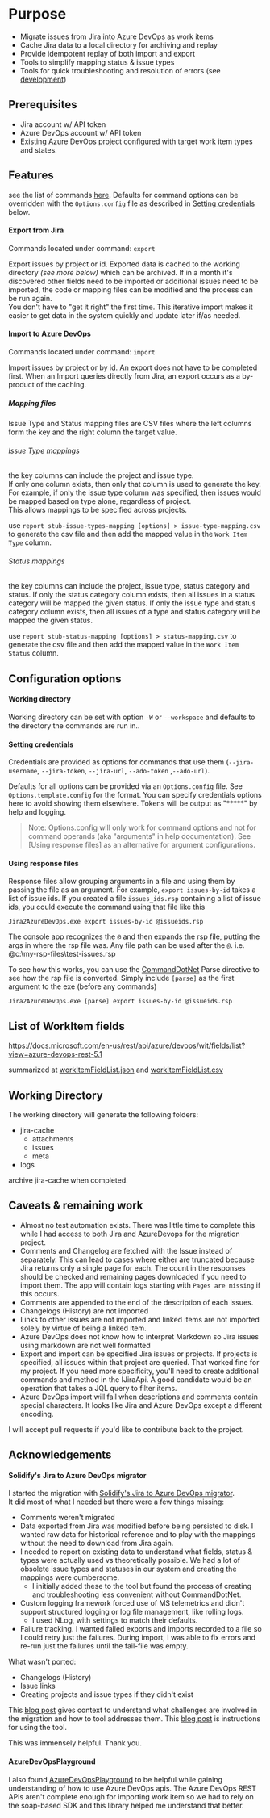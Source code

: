 ﻿
# Purpose

* Migrate issues from Jira into Azure DevOps as work items
* Cache Jira data to a local directory for archiving and replay
* Provide idempotent replay of both import and export
* Tools to simplify mapping status & issue types
* Tools for quick troubleshooting and resolution of errors (see [development](development.md))

## Prerequisites

* Jira account w/ API token
* Azure DevOps account w/ API token
* Existing Azure DevOps project configured with target work item types and states.

## Features

see the list of commands [here](commands.md).  Defaults for command options can be overridden with the `Options.config` file as described in [Setting credentials](#Setting-credentials) below.

#### Export from Jira

Commands located under command: `export`

Export issues by project or id. 
Exported data is cached to the working directory _(see more below)_ which can be archived. 
If in a month it's discovered other fields need to be imported or additional issues need to be imported, the code or mapping files can be modified and the process can be run again.  
You don't have to "get it right" the first time. This iterative import makes it easier to get data in the system quickly and update later if/as needed.

#### Import to Azure DevOps

Commands located under command: `import`

Import issues by project or by id. 
An export does not have to be completed first. When an Import queries directly from Jira, an export occurs as a by-product of the caching.

##### Mapping files

Issue Type and Status mapping files are CSV files where the left columns form the key and the right column the target value.

###### Issue Type mappings
the key columns can include the project and issue type.  
If only one column exists, then only that column is used to generate the key.  
For example, if only the issue type column was specified, then issues would be mapped based on type alone, regardless of project.  
This allows mappings to be specified across projects.

use `report stub-issue-types-mapping [options] > issue-type-mapping.csv` to generate the csv file and then add the mapped value in the `Work Item Type` column.

###### Status mappings
the key columns can include the project, issue type, status category and status.
If only the status category column exists, then all issues in a status category will be mapped the given status.
If only the issue type and status category column exists, then all issues of a type and status category will be mapped the given status.

use `report stub-status-mapping [options] > status-mapping.csv` to generate the csv file and then add the mapped value in the `Work Item Status` column.

## Configuration options

#### Working directory

Working directory can be set with option `-W` or `--workspace` and defaults to the directory the commands are run in..

#### Setting credentials

Credentials are provided as options for commands that use them (`--jira-username`, `--jira-token`, `--jira-url`, `--ado-token` ,`--ado-url`).

Defaults for all options can be provided via an `Options.config` file.  See `Options.template.config` for the format.  You can specify credentials options here to avoid showing them elsewhere.  Tokens will be output as "*****" by help and logging.

> Note: Options.config will only work for command options and not for command operands (aka "arguments" in help documentation).  See [Using response files] as an alternative for argument configurations.

#### Using response files

Response files allow grouping arguments in a file and using them by passing the file as an argument.  For example, `export issues-by-id` takes a list of issue ids.  If you created a file `issues_ids.rsp` containing a list of issue ids, you could execute the command using that file like this 

`Jira2AzureDevOps.exe export issues-by-id @issueids.rsp`

The console app recognizes the `@` and then expands the rsp file, putting the args in where the rsp file was.  Any file path can be used after the `@`.  i.e.  @c:\my-rsp-files\test-issues.rsp

To see how this works, you can use the [CommandDotNet](https://github.com/bilal-fazlani/commanddotnet) Parse directive to see how the rsp file is converted.  Simply include `[parse]` as the first argument to the exe (before any commands)

`Jira2AzureDevOps.exe [parse] export issues-by-id @issueids.rsp`
	
## List of WorkItem fields

https://docs.microsoft.com/en-us/rest/api/azure/devops/wit/fields/list?view=azure-devops-rest-5.1

summarized at [workItemFieldList.json](workItemFieldList.json) and [workItemFieldList.csv](workItemFieldList.csv)

## Working Directory

The working directory will generate the following folders:

* jira-cache
  * attachments
  * issues
  * meta
* logs

archive jira-cache when completed.

## Caveats & remaining work

* Almost no test automation exists. There was little time to complete this while I had access to both Jira and AzureDevops for the migration project.
* Comments and Changelog are fetched with the Issue instead of separately. This can lead to cases where either are truncated because Jira returns only a single page for each.  The count in the responses should be checked and remaining pages downloaded if you need to import them.  The app will contain logs starting with `Pages are missing` if this occurs.
* Comments are appended to the end of the description of each issues.
* Changelogs (History) are not imported
* Links to other issues are not imported and linked items are not imported solely by virtue of being a linked item.
* Azure DevOps does not know how to interpret Markdown so Jira issues using markdown are not well formatted
* Export and import can be specified Jira issues or projects. If projects is specified, all issues within that project are queried. That worked fine for my project.  If you need more specificity, you'll need to create additional commands and method in the IJiraApi.  A good candidate would be an operation that takes a JQL query to filter items.
* Azure DevOps import will fail when descriptions and comments contain special characters. It looks like Jira and Azure DevOps except a different encoding.

I will accept pull requests if you'd like to contribute back to the project.

## Acknowledgements

#### Solidify's Jira to Azure DevOps migrator
I started the migration with [Solidify's Jira to Azure DevOps migrator](https://github.com/solidify/jira-azuredevops-migrator).  
It did most of what I needed but there were a few things missing:
* Comments weren't migrated
* Data exported from Jira was modified before being persisted to disk. I wanted raw data for historical reference and to play with the mappings without the need to download from Jira again.
* I needed to report on existing data to understand what fields, status & types were actually used vs theoretically possible. We had a lot of obsolete issue types and statuses in our system and creating the mappings were cumbersome.
  * I initially added these to the tool but found the process of creating and troubleshooting less convenient without CommandDotNet.
* Custom logging framework forced use of MS telemetrics and didn't support structured logging or log file management, like rolling logs.
  * I used NLog, with settings to match their defaults.
* Failure tracking. I wanted failed exports and imports recorded to a file so I could retry just the failures. During import, I was able to fix errors and re-run just the failures until the fail-file was empty.

What wasn't ported:
* Changelogs (History)
* Issue links
* Creating projects and issue types if they didn't exist

This [blog post](https://solidify.se/jira-to-vsts-migration-work-items/) gives context to understand what challenges are involved in the migration and how to tool addresses them.
This [blog post](https://solidify.se/jira-azure-devops-migration/) is instructions for using the tool.

This was immensely helpful. Thank you.

#### AzureDevOpsPlayground
I also found [AzureDevOpsPlayground](https://github.com/alkampfergit/AzureDevOpsPlayground) to be helpful while gaining understanding of how to use Azure DevOps apis. 
The Azure DevOps REST APIs aren't complete enough for importing work item so we had to rely on the soap-based SDK and this library helped me understand that better. 